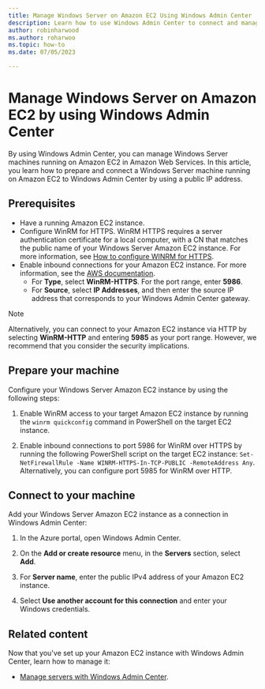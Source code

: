 ```yaml
---
title: Manage Windows Server on Amazon EC2 Using Windows Admin Center
description: Learn how to use Windows Admin Center to connect and manage Windows Server on Amazon EC2.
author: robinharwood
ms.author: roharwoo
ms.topic: how-to 
ms.date: 07/05/2023

---
```


# Manage Windows Server on Amazon EC2 by using Windows Admin Center

By using Windows Admin Center, you can manage Windows Server machines running on Amazon EC2 in Amazon Web Services. In this article, you learn how to prepare and connect a Windows Server machine running on Amazon EC2 to Windows Admin Center by using a public IP address.

## Prerequisites

- Have a running Amazon EC2 instance.
- Configure WinRM for HTTPS. WinRM HTTPS requires a server authentication certificate for a local computer, with a CN that matches the public name of your Windows Server Amazon EC2 instance. For more information, see [How to configure WINRM for HTTPS](/troubleshoot/windows-client/system-management-components/configure-winrm-for-https).
- Enable inbound connections for your Amazon EC2 instance. For more information, see the [AWS documentation](https://docs.aws.amazon.com/AWSEC2/latest/WindowsGuide/authorizing-access-to-an-instance.html).
  - For **Type**, select **WinRM-HTTPS**. For the port range, enter **5986**.
  - For **Source**, select **IP Addresses**, and then enter the source IP address that corresponds to your Windows Admin Center gateway.

> [!NOTE]
> Alternatively, you can connect to your Amazon EC2 instance via HTTP by selecting **WinRM-HTTP** and entering **5985** as your port range. However, we recommend that you consider the security implications.

## Prepare your machine

Configure your Windows Server Amazon EC2 instance by using the following steps:

1. Enable WinRM access to your target Amazon EC2 instance by running the `winrm quickconfig` command in PowerShell on the target EC2 instance.

1. Enable inbound connections to port 5986 for WinRM over HTTPS by running the following PowerShell script on the target EC2 instance: `Set-NetFirewallRule -Name WINRM-HTTPS-In-TCP-PUBLIC -RemoteAddress Any`. Alternatively, you can configure port 5985 for WinRM over HTTP.

## Connect to your machine

Add your Windows Server Amazon EC2 instance as a connection in Windows Admin Center:

1. In the Azure portal, open Windows Admin Center.

1. On the **Add or create resource** menu, in the **Servers** section, select **Add**.

1. For **Server name**, enter the public IPv4 address of your Amazon EC2 instance.

1. Select **Use another account for this connection** and enter your Windows credentials.

## Related content

Now that you've set up your Amazon EC2 instance with Windows Admin Center, learn how to manage it:

- [Manage servers with Windows Admin Center](/windows-server/manage/windows-admin-center/use/manage-servers).
